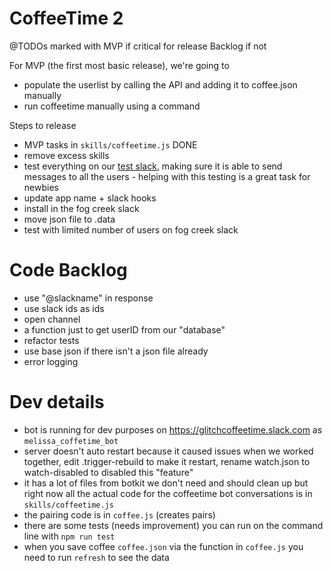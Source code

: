# CoffeeTime 2 

@TODOs
 marked with MVP if critical for release
 Backlog if not
 
 For MVP (the first most basic release), we're going to 
 - populate the userlist by calling the API and adding it to coffee.json manually
 - run coffeetime manually using a command
 
 Steps to release
 - MVP tasks in `skills/coffeetime.js` DONE
 - remove excess skills
 - test everything on our [test slack](https://glitchcoffeetime.slack.com/messages), making sure it is able to send messages to all the users - helping with this testing is a great task for newbies
 - update app name + slack hooks
 - install in the fog creek slack
 - move json file to .data
 - test with limited number of users on fog creek slack
 
# Code Backlog
- use "@slackname" in response
- use slack ids as ids
- open channel
- a function just to get userID from our "database"
- refactor tests
- use base json if there isn't a json file already
- error logging


# Dev details
 - bot is running for dev purposes on https://glitchcoffeetime.slack.com as `melissa_coffetime_bot`
 - server doesn't auto restart because it caused issues when we worked together, edit .trigger-rebuild to make it restart, rename watch.json to watch-disabled to disabled this "feature"
 - it has a lot of files from botkit we don't need and should clean up but right now all the actual code for the coffeetime bot conversations is in `skills/coffeetime.js`
 - the pairing code is in `coffee.js` (creates pairs)
 - there are some tests (needs improvement) you can run on the command line with `npm run test`
 - when you save coffee `coffee.json` via the function in `coffee.js`  you need to run `refresh` to see the data